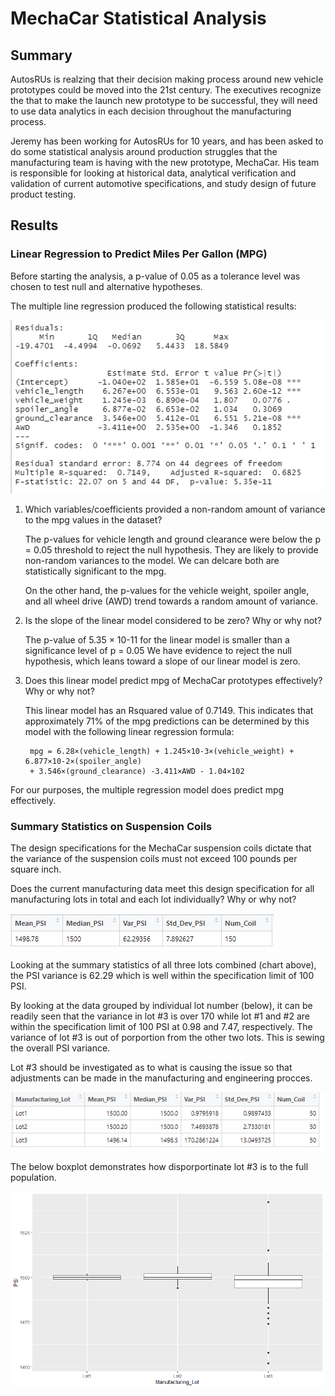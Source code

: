 # MechaCar Statistical Analysis
## Summary
AutosRUs is realzing that their decision making process around new vehicle prototypes could be moved into the 21st century.  The executives recognize the that to make the launch new prototype to be successful, they will need to use data analytics in each decision throughout the manufacturing process.  

Jeremy has been working for AutosRUs for 10 years, and has been asked to do some statistical analysis around production struggles that the manufacturing team is having with the new prototype, MechaCar.  His team is responsible for looking at historical data, analytical verification and validation of current automotive specifications, and study design of future product testing.  

## Results
### Linear Regression to Predict Miles Per Gallon (MPG)
Before starting the analysis, a p-value of 0.05 as a tolerance level was chosen to test null and alternative hypotheses. 

The multiple line regression produced the following statistical results:

![](Resources/summary_D1.PNG)

1. Which variables/coefficients provided a non-random amount of variance to the mpg values in the dataset?

    The p-values for vehicle length and ground clearance were below the p = 0.05 threshold to reject the null hypothesis.  They are likely to provide non-random variances to the model.  We can delcare both are statistically significant to the mpg.

    On the other hand, the p-values for the vehicle weight, spoiler angle, and all wheel drive (AWD) trend towards a random amount of variance.

2. Is the slope of the linear model considered to be zero? Why or why not?

    The p-value of 5.35 × 10-11 for the linear model is smaller than a significance level of p = 0.05 We have evidence to reject the null hypothesis, which leans toward a slope of our linear model is zero.  

3. Does this linear model predict mpg of MechaCar prototypes effectively? Why or why not?

    This linear model has an Rsquared value of 0.7149.  This indicates that approximately 71% of the mpg predictions can be determined by this model with the following linear regression formula:

        mpg = 6.28×(vehicle_length) + 1.245×10-3×(vehicle_weight) + 6.877×10-2×(spoiler_angle) 
        + 3.546×(ground_clearance) -3.411×AWD - 1.04×102

For our purposes, the multiple regression model does predict mpg effectively.

### Summary Statistics on Suspension Coils
The design specifications for the MechaCar suspension coils dictate that the variance of the suspension coils must not exceed 100 pounds per square inch. 

Does the current manufacturing data meet this design specification for all manufacturing lots in total and each lot individually? Why or why not?

![](Resources/total_summary_D2.PNG)

Looking at the summary statistics of all three lots combined (chart above), the PSI variance is 62.29 which is well within the specification limit of 100 PSI.  

By looking at the data grouped by individual lot number (below), it can be readily seen that the variance in lot #3 is over 170 while lot #1 and #2 are within the specification limit of 100 PSI at 0.98 and 7.47, respectively.  The variance of lot #3 is out of porportion from the other two lots.  This is sewing the overall PSI variance. 

Lot #3 should be investigated as to what is causing the issue so that adjustments can be made in the manufacturing and engineering procces.

![](Resources/lot_summary_D2.PNG)

The below boxplot demonstrates how disporportinate lot #3 is to the full population.

![](Resources/boxplot_D2.png)


